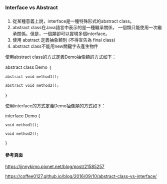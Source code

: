 ###  Interface vs Abstract ###
###
###

1. 從某種意義上說，interface是一種特殊形式的abstract class。 
2. abstract class在Java語言中表示的是一種繼承關係，
   一個類只能使用一次繼承關係。但是，一個類卻可以實現多個interface。
3. 使用 abstract 定義抽象類別 (不得宣告為 final class)
4. abstract class不能用new關鍵字去產生物件


使用abstract class的方式定義Demo抽像類的方式如下： 

abstract class Demo ｛ 

    abstract void method1(); 

    abstract void method2(); 
｝ 

使用interface的方式定義Demo抽像類的方式如下： 

interface Demo { 

    void method1(); 

    void method2(); 

} 


#### 參考頁面 ####

https://jjnnykimo.pixnet.net/blog/post/21585257

https://coffee0127.github.io/blog/2016/09/10/abstract-class-vs-interface/
